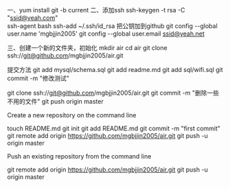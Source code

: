 一、yum install git -b current
二、添加ssh
      ssh-keygen -t rsa -C "ssid@yeah.com"  
      ssh-agent bash 
      ssh-add ~/.ssh/id_rsa
      把公钥加到github
      git config --global user.name 'mgbjjin2005'
      git config --global user.email ssid@yeah.net

三、创建一个新的文件夹，初始化
      mkdir air
      cd air
      git clone ssh://git@github.com/mgbjjin2005/air.git





提交方法
git add mysql/schema.sql 
git add readme.md 
git add sql/wifi.sql 
git commit -m "修改测试"

git clone ssh://git@github.com/mgbjjin2005/air.git
git commit -m "删除一些不用的文件"
git push origin master


Create a new repository on the command line

touch README.md
git init
git add README.md
git commit -m "first commit"
git remote add origin https://github.com/mgbjjin2005/air.git
git push -u origin master

Push an existing repository from the command line

git remote add origin https://github.com/mgbjjin2005/air.git
git push -u origin master
